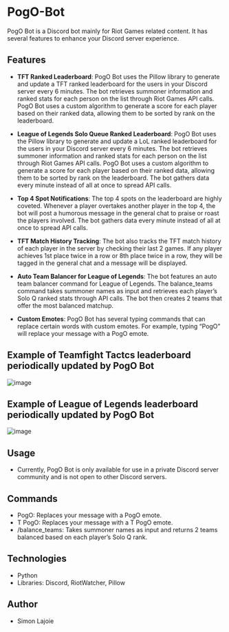 # PogO-Bot
PogO Bot is a Discord bot mainly for Riot Games related content. It has several features to enhance your Discord server experience.

## Features
- **TFT Ranked Leaderboard**: PogO Bot uses the Pillow library to generate and update a TFT ranked leaderboard for the users in your Discord server every 6 minutes. The bot retrieves summoner information and ranked stats for each person on the list through Riot Games API calls. PogO Bot uses a custom algorithm to generate a score for each player based on their ranked data, allowing them to be sorted by rank on the leaderboard.

- **League of Legends Solo Queue Ranked Leaderboard**: PogO Bot uses the Pillow library to generate and update a LoL ranked leaderboard for the users in your Discord server every 6 minutes. The bot retrieves summoner information and ranked stats for each person on the list through Riot Games API calls. PogO Bot uses a custom algorithm to generate a score for each player based on their ranked data, allowing them to be sorted by rank on the leaderboard. The bot gathers data every minute instead of all at once to spread API calls.

- **Top 4 Spot Notifications**: The top 4 spots on the leaderboard are highly coveted. Whenever a player overtakes another player in the top 4, the bot will post a humorous message in the general chat to praise or roast the players involved. The bot gathers data every minute instead of all at once to spread API calls.

- **TFT Match History Tracking**: The bot also tracks the TFT match history of each player in the server by checking their last 2 games. If any player achieves 1st place twice in a row or 8th place twice in a row, they will be tagged in the general chat and a message will be displayed.

- **Auto Team Balancer for League of Legends**: The bot features an auto team balancer command for League of Legends. The balance_teams command takes summoner names as input and retrieves each player’s Solo Q ranked stats through API calls. The bot then creates 2 teams that offer the most balanced matchup.

- **Custom Emotes**: PogO Bot has several typing commands that can replace certain words with custom emotes. For example, typing “PogO” will replace your message with a PogO emote.

## Example of Teamfight Tactcs leaderboard periodically updated by PogO Bot
![image](https://github.com/Simon-Lajoie/PogO-Bot/assets/123536951/4bc85e0e-860a-47eb-93ef-81fe3edbcca7)

## Example of League of Legends leaderboard periodically updated by PogO Bot
![image](https://github.com/Simon-Lajoie/PogO-Bot/assets/123536951/98d72a47-e4dd-4f2e-882e-5e4217f74364)

## Usage
- Currently, PogO Bot is only available for use in a private Discord server community and is not open to other Discord servers.

## Commands
- PogO: Replaces your message with a PogO emote.
- T PogO: Replaces your message with a T PogO emote.
- /balance_teams: Takes summoner names as input and returns 2 teams balanced based on each player’s Solo Q rank.

## Technologies
* Python
* Libraries: Discord, RiotWatcher, Pillow

## Author
* Simon Lajoie
